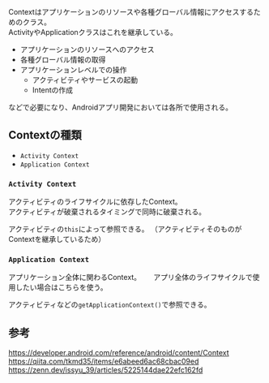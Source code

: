 Contextはアプリケーションのリソースや各種グローバル情報にアクセスするためのクラス。  
ActivityやApplicationクラスはこれを継承している。

* アプリケーションのリソースへのアクセス
* 各種グローバル情報の取得
* アプリケーションレベルでの操作
  - アクティビティやサービスの起動
  - Intentの作成

などで必要になり、Androidアプリ開発においては各所で使用される。

## Contextの種類
* `Activity Context`
* `Application Context`

### `Activity Context`
アクティビティのライフサイクルに依存したContext。  
アクティビティが破棄されるタイミングで同時に破棄される。

アクティビティの`this`によって参照できる。
（アクティビティそのものがContextを継承しているため）

### `Application Context`
アプリケーション全体に関わるContext。　　
アプリ全体のライフサイクルで使用したい場合はこちらを使う。

アクティビティなどの`getApplicationContext()`で参照できる。

## 参考
<https://developer.android.com/reference/android/content/Context>  
<https://qiita.com/tkmd35/items/e6abeed6ac68cbac09ed>  
<https://zenn.dev/issyu_39/articles/5225144dae22efc162fd>